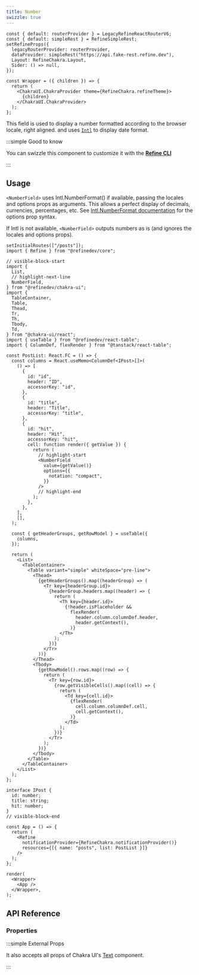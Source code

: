 ```yaml
---
title: Number
swizzle: true
---
```


```tsx live shared
const { default: routerProvider } = LegacyRefineReactRouterV6;
const { default: simpleRest } = RefineSimpleRest;
setRefineProps({
  legacyRouterProvider: routerProvider,
  dataProvider: simpleRest("https://api.fake-rest.refine.dev"),
  Layout: RefineChakra.Layout,
  Sider: () => null,
});

const Wrapper = ({ children }) => {
  return (
    <ChakraUI.ChakraProvider theme={RefineChakra.refineTheme}>
      {children}
    </ChakraUI.ChakraProvider>
  );
};
```

This field is used to display a number formatted according to the browser locale, right aligned. and uses [`Intl`](https://developer.mozilla.org/en-US/docs/Web/JavaScript/Reference/Global_Objects/Intl) to display date format.

:::simple Good to know

You can swizzle this component to customize it with the [**Refine CLI**](/docs/packages/list-of-packages)

:::

## Usage

`<NumberField>` uses Intl.NumberFormat() if available, passing the locales and options props as arguments. This allows a perfect display of decimals, currencies, percentages, etc. See [Intl.NumberFormat documentation](https://developer.mozilla.org/en-US/docs/Web/JavaScript/Reference/Global_Objects/Intl/NumberFormat/NumberFormat) for the options prop syntax.

If Intl is not available, `<NumberField>` outputs numbers as is (and ignores the locales and options props).

```tsx live url=http://localhost:3000 previewHeight=420px hideCode
setInitialRoutes(["/posts"]);
import { Refine } from "@refinedev/core";

// visible-block-start
import {
  List,
  // highlight-next-line
  NumberField,
} from "@refinedev/chakra-ui";
import {
  TableContainer,
  Table,
  Thead,
  Tr,
  Th,
  Tbody,
  Td,
} from "@chakra-ui/react";
import { useTable } from "@refinedev/react-table";
import { ColumnDef, flexRender } from "@tanstack/react-table";

const PostList: React.FC = () => {
  const columns = React.useMemo<ColumnDef<IPost>[]>(
    () => [
      {
        id: "id",
        header: "ID",
        accessorKey: "id",
      },
      {
        id: "title",
        header: "Title",
        accessorKey: "title",
      },
      {
        id: "hit",
        header: "Hit",
        accessorKey: "hit",
        cell: function render({ getValue }) {
          return (
            // highlight-start
            <NumberField
              value={getValue()}
              options={{
                notation: "compact",
              }}
            />
            // highlight-end
          );
        },
      },
    ],
    [],
  );

  const { getHeaderGroups, getRowModel } = useTable({
    columns,
  });

  return (
    <List>
      <TableContainer>
        <Table variant="simple" whiteSpace="pre-line">
          <Thead>
            {getHeaderGroups().map((headerGroup) => (
              <Tr key={headerGroup.id}>
                {headerGroup.headers.map((header) => {
                  return (
                    <Th key={header.id}>
                      {!header.isPlaceholder &&
                        flexRender(
                          header.column.columnDef.header,
                          header.getContext(),
                        )}
                    </Th>
                  );
                })}
              </Tr>
            ))}
          </Thead>
          <Tbody>
            {getRowModel().rows.map((row) => {
              return (
                <Tr key={row.id}>
                  {row.getVisibleCells().map((cell) => {
                    return (
                      <Td key={cell.id}>
                        {flexRender(
                          cell.column.columnDef.cell,
                          cell.getContext(),
                        )}
                      </Td>
                    );
                  })}
                </Tr>
              );
            })}
          </Tbody>
        </Table>
      </TableContainer>
    </List>
  );
};

interface IPost {
  id: number;
  title: string;
  hit: number;
}
// visible-block-end

const App = () => {
  return (
    <Refine
      notificationProvider={RefineChakra.notificationProvider()}
      resources={[{ name: "posts", list: PostList }]}
    />
  );
};

render(
  <Wrapper>
    <App />
  </Wrapper>,
);
```

## API Reference

### Properties

<PropsTable module="@refinedev/chakra-ui/NumberField" value-description="Number value" />

:::simple External Props

It also accepts all props of Chakra UI's [Text](https://chakra-ui.com/docs/components/text/usage) component.

:::
